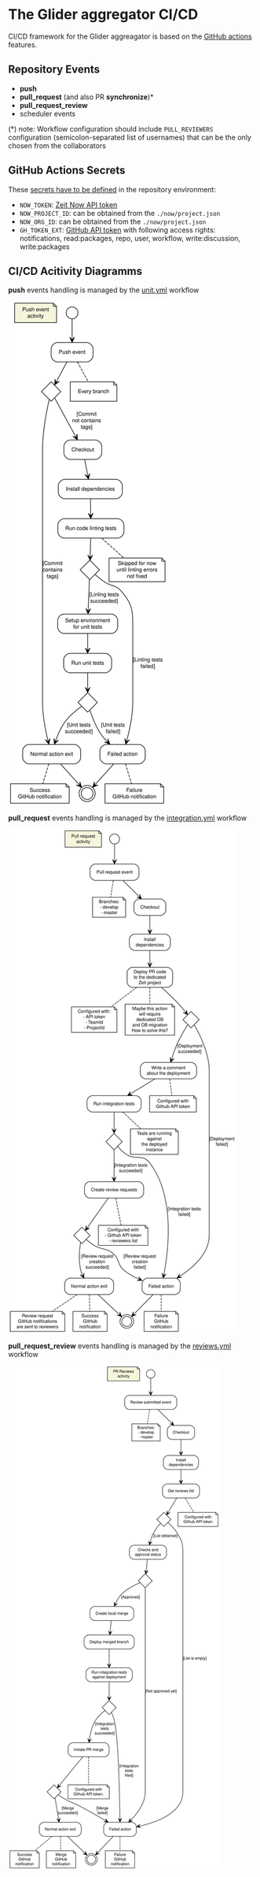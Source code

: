 # The Glider aggregator CI/CD

CI/CD framework for the Glider aggreagator is based on the [GitHub actions](https://github.com/features/actions) features.

## Repository Events

- **push** 
- **pull_request** (and also PR **synchronize**)*
- **pull_request_review**
- scheduler events

(*) note: Workflow configuration should include `PULL_REVIEWERS` configuration (semicolon-separated list of usernames) that can be the only chosen from the collaborators

## GitHub Actions Secrets

These [secrets have to be defined](https://github.com/windingtree/glider-aggregator/settings/secrets) in the repository environment:

- `NOW_TOKEN`: [Zeit Now API token](https://zeit.co/account/tokens)
- `NOW_PROJECT_ID`: can be obtained from the `./now/project.json`
- `NOW_ORG_ID`: can be obtained from the `./now/project.json`
- `GH_TOKEN_EXT`: [GitHub API token](https://github.com/settings/tokens) with following access rights: notifications, read:packages, repo, user, workflow, write:discussion, write:packages

## CI/CD Acitivity Diagramms

**push** events handling is managed by the [unit.yml](./.github/../../.github/workflows/unit.yml) workflow

![push](./../assets/activity/push.svg)


**pull_request** events handling is managed by the [integration.yml](./.github/../../.github/workflows/integration.yml) workflow 

![pull_request](./../assets/activity/pull-request.svg)


**pull_request_review** events handling is managed by the [reviews.yml](./.github/../../.github/workflows/reviews.yml) workflow 

![pull_request_review](./../assets/activity/reviews.svg)